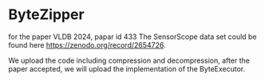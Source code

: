 # ByteZipper
for the paper VLDB 2024, papar id 433
The SensorScope data set could be found here https://zenodo.org/record/2654726.

We upload the code including compression and decompression, after the paper accepted, we will upload the implementation of the ByteExecutor.
